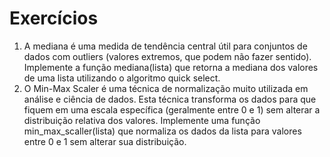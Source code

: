 # Exercícios
1. A mediana é uma medida de tendência central útil para conjuntos de dados com outliers (valores extremos, que podem não fazer sentido). Implemente a função mediana(lista) que retorna a mediana dos valores de uma lista utilizando o algoritmo quick select.
2. O Min-Max Scaler é uma técnica de normalização muito utilizada em análise e ciência de dados. Esta técnica transforma os dados para que fiquem em uma escala específica (geralmente entre 0 e 1) sem alterar a distribuição relativa dos valores. Implemente uma função min_max_scaller(lista) que normaliza os dados da lista para valores entre 0 e 1 sem alterar sua distribuição.